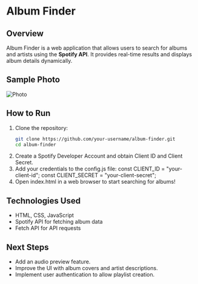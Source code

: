 # Album Finder 

## Overview  
Album Finder is a web application that allows users to search for albums and artists using the **Spotify API**. It provides real-time results and displays album details dynamically. 

## Sample Photo
![Photo](https://github.com/haileyrthomas01/pythonportfolio/blob/main/web-projects/album-finder/albumfinder.png)

## How to Run  
1. Clone the repository:  
   ```sh
   git clone https://github.com/your-username/album-finder.git
   cd album-finder
2. Create a Spotify Developer Account and obtain Client ID and Client Secret.
3. Add your credentials to the config.js file:
  const CLIENT_ID = "your-client-id";
  const CLIENT_SECRET = "your-client-secret";
4. Open index.html in a web browser to start searching for albums!

## Technologies Used
- HTML, CSS, JavaScript
- Spotify API for fetching album data
- Fetch API for API requests

## Next Steps
- Add an audio preview feature.
- Improve the UI with album covers and artist descriptions.
- Implement user authentication to allow playlist creation.
